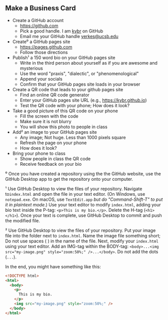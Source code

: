 ## Make a Business Card

- Create a GitHub account
  - <https://github.com>
  - Pick a good handle. I am [kybr](https://kybr.github.io) on GitHub
  - Email me your GitHub handle <yerkes@ucsb.edu>
- Create⁰ a GitHub pages site
  - <https://pages.github.com>
  - Follow those directions
- Publish¹ a 150 word bio on your GitHub pages site
  - Write in the third person about yourself as if you are awesome and mysterious
  - Use the word "praxis", "dialectic", or "phenomenological"
  - Append your socials
  - Confirm that your GitHub pages site loads in your browser
- Create a QR code that leads to your github pages site
  - Find an online QR code generator
  - Enter your GitHub pages site URL (e.g., <https://kybr.github.io>)
  - Test the QR code with your phone; How does it look?
- Take a good picture of this QR code on your phone
  - Fill the screen with the code
  - Make sure it is not blurry
  - You will show this photo to people in class
- Add² an image to your GitHub pages site
  - Any image; Not huge. Less than 1000 pixels square
  - Refresh the page on your phone
  - How does it look?
- Bring your phone to class
  - Show people in class the QR code
  - Receive feedback on your bio



⁰ Once you have created a repository using the the GitHub website, use the GitHub Desktop app to get the repository onto your computer. 

¹ Use GitHub Desktop to view the files of your repository. Navigate to`index.html` and open the file in your text editor. (On Windows, use `notepad.exe`. On macOS, use `TextEdit.app` _but do "Command-Shift-T" to put it in plaintext mode_.) Use your text editor to modify `index.html`, adding your bio text inside the P-tag: `<p>This is my bio.</p>`. Delete the H-tag (`<h1></h1>`). Once your text is complete, use GitHub Desktop to commit and push the modified file.

² Use GitHub Desktop to view the files of your repository. Put your image file into the folder next to `index.html`. Name the image file something short; Do not use spaces ( ) in the name of the file. Next, modify your `index.html` using your text editor. Add an IMG-tag within the BODY-tag: `<body>...<img src="my-image.png" style="zoom:50%;" />...</body>`. Do not add the dots (`...`).



In the end, you might have something like this:

```html
<!DOCTYPE html>
<html>
  <body>
    <p>
      This is my bio.
    </p>
    <img src="my-image.png" style="zoom:50%;" />
  </body>
</html>
```



